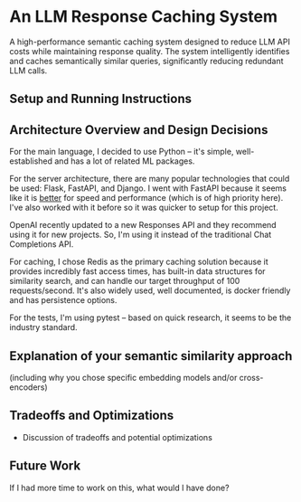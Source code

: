# An LLM Response Caching System
A high-performance semantic caching system designed to reduce LLM API costs while maintaining response quality. The system intelligently identifies and caches semantically similar queries, significantly reducing redundant LLM calls.

## Setup and Running Instructions

## Architecture Overview and Design Decisions
For the main language, I decided to use Python – it's simple, well-established and has a lot of related ML packages.

For the server architecture, there are many popular technologies that could be used: Flask, FastAPI, and Django. I went with FastAPI because it seems like it is [better](https://www.netguru.com/blog/python-flask-versus-fastapi) for speed and performance (which is of high priority here). I've also worked with it before so it was quicker to setup for this project.

OpenAI recently updated to a new Responses API and they recommend using it for new projects. So, I'm using it instead of the traditional Chat Completions API.

For caching, I chose Redis as the primary caching solution because it provides incredibly fast access times, has built-in data structures for similarity search, and can handle our target throughput of 100 requests/second. It's also widely used, well documented, is docker friendly and has persistence options.

For the tests, I'm using pytest – based on quick research, it seems to be the industry standard.

## Explanation of your semantic similarity approach 
(including why you chose specific embedding models and/or cross-encoders)

## Tradeoffs and Optimizations
- Discussion of tradeoffs and potential optimizations


## Future Work
If I had more time to work on this, what would I have done?